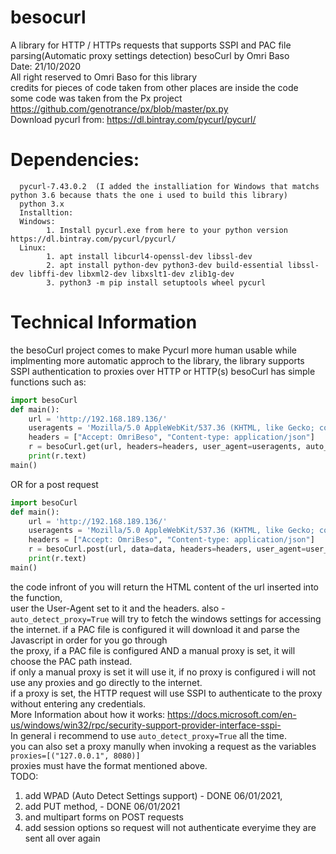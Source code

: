 # besocurl
A library for HTTP / HTTPs requests that supports SSPI and PAC file parsing(Automatic proxy settings detection)
besoCurl by Omri Baso  
Date: 21/10/2020  
All right reserved to Omri Baso for this library  
credits for pieces of code taken from other places are inside the code  
some code was taken from the Px project  
https://github.com/genotrance/px/blob/master/px.py  
Download pycurl from: https://dl.bintray.com/pycurl/pycurl/
# Dependencies:   
      pycurl-7.43.0.2  (I added the installiation for Windows that matchs python 3.6 because thats the one i used to build this library)  
      python 3.x 
      Installtion:  
      Windows:
            1. Install pycurl.exe from here to your python version https://dl.bintray.com/pycurl/pycurl/
      Linux:
            1. apt install libcurl4-openssl-dev libssl-dev  
            2. apt install python-dev python3-dev build-essential libssl-dev libffi-dev libxml2-dev libxslt1-dev zlib1g-dev  
            3. python3 -m pip install setuptools wheel pycurl  

# Technical Information  
the besoCurl project comes to make Pycurl more human usable while implmenting 
more automatic approch to the library, the library supports SSPI authentication to proxies over HTTP or HTTP(s) 
besoCurl has simple functions such as:  
```python  
import besoCurl
def main():  
    url = 'http://192.168.189.136/'
    useragents = 'Mozilla/5.0 AppleWebKit/537.36 (KHTML, like Gecko; compatible; Googlebot/2.1; Safari/537.36'  
    headers = ["Accept: OmriBeso", "Content-type: application/json"]  
    r = besoCurl.get(url, headers=headers, user_agent=useragents, auto_detect_proxy=True)  
    print(r.text)  
main()  
```
OR for a post request
```python
import besoCurl
def main():
    url = 'http://192.168.189.136/'
    useragents = 'Mozilla/5.0 AppleWebKit/537.36 (KHTML, like Gecko; compatible; Googlebot/2.1; Safari/537.36'
    headers = ["Accept: OmriBeso", "Content-type: application/json"]
    r = besoCurl.post(url, data=data, headers=headers, user_agent=user_agent, auto_detect_proxy=True)
    print(r.text)
main()    
```
the code infront of you will return the HTML content of the url inserted into the function,  
user the User-Agent set to it and the headers. 
also - `auto_detect_proxy=True` will try to fetch the windows settings for accessing the internet. 
if a PAC file is configured it will download it and parse the Javascript in order for you go through   
the proxy, if a PAC file is configured AND a manual proxy is set, it will choose the PAC path instead.  
if only a manual proxy is set it will use it, if no proxy is configured i will not use any proxies and go directly to the internet.  
if a proxy is set, the HTTP request will use SSPI to authenticate to the proxy without entering any credentials.  
More Information about how it works: https://docs.microsoft.com/en-us/windows/win32/rpc/security-support-provider-interface-sspi-  
In general i recommend to use `auto_detect_proxy=True` all the time.  
you can also set a proxy manully when invoking a request as the variables `proxies=[("127.0.0.1", 8080)]`  
proxies must have the format mentioned above.  
TODO:  
1. add WPAD (Auto Detect Settings support) - DONE 06/01/2021,  
2. add PUT method,  - DONE 06/01/2021
3. and multipart forms on POST requests 
4. add session options so request will not authenticate everyime they are sent all over again 
